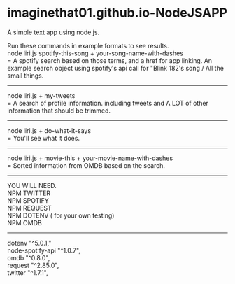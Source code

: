# imaginethat01.github.io-NodeJSAPP
A simple text app using node js. 

Run these commands in example formats to see results.
<br>
node liri.js spotify-this-song + your-song-name-with-dashes 
<br>
= A spotify search based on those terms, and a href for app linking.
  An example search object using spotify's api call for "Blink 182's song / All the small things.

<HR>


node liri.js + my-tweets
<br>
= A search of profile information. including tweets and A LOT of other information that should be trimmed. 


<HR>


node liri.js + do-what-it-says 
<br>
= You'll see what it does. 


<HR>


node liri.js + movie-this + your-movie-name-with-dashes
<br>
= Sorted information from OMDB based on the search.  

<HR>


YOU WILL NEED.
<br>
NPM TWITTER
<br>
NPM SPOTIFY
<br>
NPM REQUEST
<br>
NPM DOTENV ( for your own testing)
<br>
NPM OMDB 
<br>

<HR> 
 dotenv "^5.0.1,"
<br>
    node-spotify-api "^1.0.7",
<br>
    omdb "^0.8.0",
<br>
    request "^2.85.0",
<br>
    twitter "^1.7.1",
